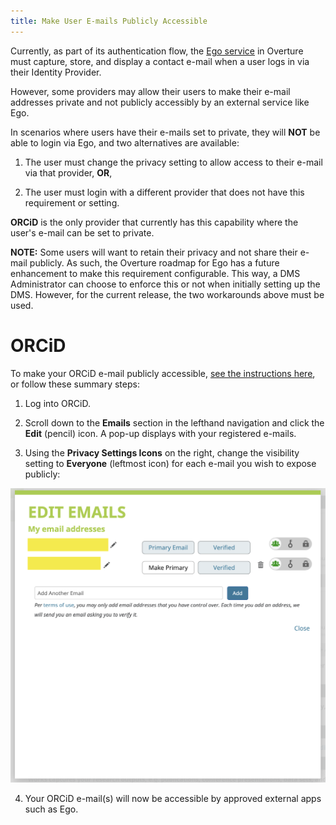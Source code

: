 ```yaml
---
title: Make User E-mails Publicly Accessible
---
```


Currently, as part of its authentication flow, the [Ego service](../../../../../ego) in Overture must capture, store, and display a contact e-mail when a user logs in via their Identity Provider.

However, some providers may allow their users to make their e-mail addresses private and not publicly accessibly by an external service like Ego.

In scenarios where users have their e-mails set to private, they will **NOT** be able to login via Ego, and two alternatives are available:

1. The user must change the privacy setting to allow access to their e-mail via that provider, **OR**,


2. The user must login with a different provider that does not have this requirement or setting.

<Note title="ORCiD Restriction">**ORCiD** is the only provider that currently has this capability where the user's e-mail can be set to private.</Note>

<Warning>**NOTE:** Some users will want to retain their privacy and not share their e-mail publicly.  As such, the Overture roadmap for Ego has a future enhancement to make this requirement configurable.  This way, a DMS Administrator can choose to enforce this or not when initially setting up the DMS.  However, for the current release, the two workarounds above must be used.</Warning>

# ORCiD

To make your ORCiD e-mail publicly accessible, [see the instructions here](https://support.orcid.org/hc/en-us/articles/360006971213-Account-email-addresses), or follow these summary steps:

1. Log into ORCiD.


2. Scroll down to the **Emails** section in the lefthand navigation and click the **Edit** (pencil) icon.  A pop-up displays with your registered e-mails.


3. Using the **Privacy Settings Icons** on the right, change the visibility setting to **Everyone** (leftmost icon) for each e-mail you wish to expose publicly:

![Entity](../../../assets/orcid-email-setting.png 'ORCiD E-mail Setting')

4. Your ORCiD e-mail(s) will now be accessible by approved external apps such as Ego.